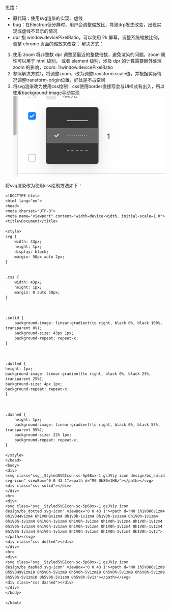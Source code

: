 
思路：
- 原代码：使用svg渲染的实现、虚线
- bug：在Electron低分屏时，用户会调整缩放比，导致drp发生改变，出现实现或虚线不显示的情况
- dpr 指 window.devicePixelRatio，可以使用 2k 屏幕，调整系统缩放比例，调整 chrome 页面的缩放来改变；
解决方式：
1. 使用 zoom 将非整数 dpr 调整至最近的整数倍数，避免渲染的问题。zoom 属性可以用于 html 级别，  或者 element 级别，涉及 dpr 的计算需要额外处理 zoom 的影响，zoom: 1/window.devicePixelRatio
2. 参照解决方式1，将调整zoom，改为调整transform:scale值，并根据实际情况调整transform-origin位置，好处是不占空间
3. 将svg渲染改为使用css绘制：css使用border直接写会与UI样式有出入，所以使用background-image手动实现
![图片](../../asset/Pastedimage20240308120112.png)


将svg渲染改为使用css绘制方法如下：
```
<!DOCTYPE html>
<html lang="en">
<head>
<meta charset="UTF-8">
<meta name="viewport" content="width=device-width, initial-scale=1.0">
<title>Document</title>

<style>
svg {
	width: 43px;
	height: 1px;
	display: block;
	margin: 50px auto 2px;
}

  
.css {
	width: 43px;
	height: 1px;
	margin: 0 auto 50px;
}

  

.solid {
	background-image: linear-gradient(to right, black 0%, black 100%, transparent 0%);
	background-size: 43px 1px;
	background-repeat: repeat-x;
}

  

.dotted {
height: 1px;
background-image: linear-gradient(to right, black 0%, black 25%, transparent 25%);
background-size: 4px 1px;
background-repeat: repeat-x;
}

  

.dashed {
	height: 1px;
	background-image: linear-gradient(to right, black 0%, black 55%, transparent 55%);
	background-size: 22% 1px;
	background-repeat: repeat-x;
}

</style>
</head>
<body>
<div>
<svg class="svg__StyledSVGIcon-sc-5p68xx-1 gsJViy icon design/bs_solid svg-icon" viewBox="0 0 43 1"><path d="M0 0h80v1H0z"></path></svg>
<div class="css solid"></div>
</div>
<hr>
<div>
<svg class="svg__StyledSVGIcon-sc-5p68xx-1 gsJViy icon design/bs_dotted svg-icon" viewBox="0 0 43 1"><path d="M0 1h1V0H0v1zm4 0h1V0H4v1zm4 0h1V0H8v1zm4 0h1V0h-1v1zm4 0h1V0h-1v1zm4 0h1V0h-1v1zm4 0h1V0h-1v1zm4 0h1V0h-1v1zm4 0h1V0h-1v1zm4 0h1V0h-1v1zm4 0h1V0h-1v1zm4 0h1V0h-1v1zm4 0h1V0h-1v1zm4 0h1V0h-1v1zm4 0h1V0h-1v1zm4 0h1V0h-1v1zm4 0h1V0h-1v1zm4 0h1V0h-1v1zm4 0h1V0h-1v1zm4 0h1V0h-1v1zm4 0h1V0h-1v1z"></path></svg>
<div class="css dotted"></div>
</div>
<hr>
<div>
<svg class="svg__StyledSVGIcon-sc-5p68xx-1 gsJViy icon design/bs_dashed svg-icon" viewBox="0 0 43 1"><path d="M0 1h5V0H0v1zm9 0h5V0H9v1zm10 0h5V0h-5v1zm9 0h5V0h-5v1zm10 0h5V0h-5v1zm9 0h5V0h-5v1zm9 0h5V0h-5v1zm10 0h5V0h-5v1zm9 0h5V0h-5v1z"></path></svg>
<div class="css dashed"></div>
</div>
</body>

</html>
```